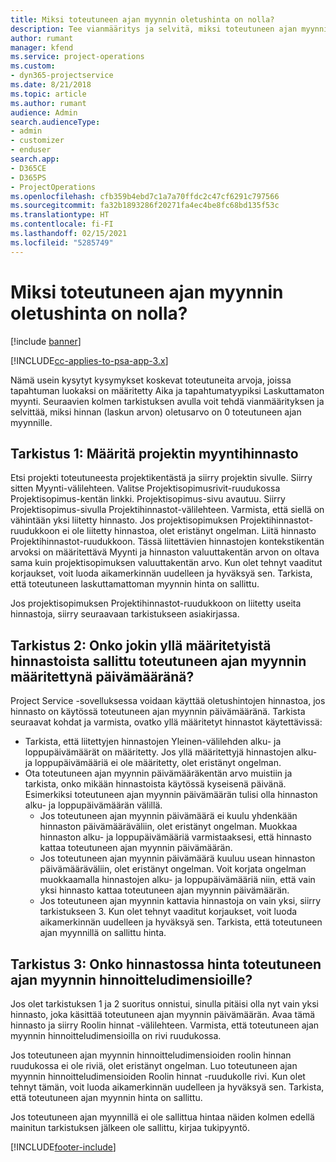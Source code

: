 ```yaml
---
title: Miksi toteutuneen ajan myynnin oletushinta on nolla?
description: Tee vianmääritys ja selvitä, miksi toteutuneen ajan myynnin hinnan oletusarvo on 0.
author: rumant
manager: kfend
ms.service: project-operations
ms.custom:
- dyn365-projectservice
ms.date: 8/21/2018
ms.topic: article
ms.author: rumant
audience: Admin
search.audienceType:
- admin
- customizer
- enduser
search.app:
- D365CE
- D365PS
- ProjectOperations
ms.openlocfilehash: cfb359b4ebd7c1a7a70ffdc2c47cf6291c797566
ms.sourcegitcommit: fa32b1893286f20271fa4ec4be8fc68bd135f53c
ms.translationtype: HT
ms.contentlocale: fi-FI
ms.lasthandoff: 02/15/2021
ms.locfileid: "5285749"
---
```

# <a name="why-is-price-defaulting-to-zero-on-time-sales-actuals"></a>Miksi toteutuneen ajan myynnin oletushinta on nolla?

[!include [banner](../includes/psa-now-project-operations.md)]

[!INCLUDE[cc-applies-to-psa-app-3.x](../includes/cc-applies-to-psa-app-3x.md)]

Nämä usein kysytyt kysymykset koskevat toteutuneita arvoja, joissa tapahtuman luokaksi on määritetty Aika ja tapahtumatyypiksi Laskuttamaton myynti. Seuraavien kolmen tarkistuksen avulla voit tehdä vianmäärityksen ja selvittää, miksi hinnan (laskun arvon) oletusarvo on 0 toteutuneen ajan myynnille.

## <a name="check-1-identify-the-sales-price-list-for-the-project"></a>Tarkistus 1: Määritä projektin myyntihinnasto

Etsi projekti toteutuneesta projektikentästä ja siirry projektin sivulle. Siirry sitten Myynti-välilehteen. Valitse Projektisopimusrivit-ruudukossa Projektisopimus-kentän linkki. Projektisopimus-sivu avautuu. Siirry Projektisopimus-sivulla Projektihinnastot-välilehteen. Varmista, että siellä on vähintään yksi liitetty hinnasto. Jos projektisopimuksen Projektihinnastot-ruudukkoon ei ole liitetty hinnastoa, olet eristänyt ongelman. Liitä hinnasto Projektihinnastot-ruudukkoon. Tässä liitettävien hinnastojen kontekstikentän arvoksi on määritettävä Myynti ja hinnaston valuuttakentän arvon on oltava sama kuin projektisopimuksen valuuttakentän arvo. Kun olet tehnyt vaaditut korjaukset, voit luoda aikamerkinnän uudelleen ja hyväksyä sen. Tarkista, että toteutuneen laskuttamattoman myynnin hinta on sallittu. 

Jos projektisopimuksen Projektihinnastot-ruudukkoon on liitetty useita hinnastoja, siirry seuraavaan tarkistukseen asiakirjassa.

## <a name="check-2-are-any-of-the-price-lists-identified-above-valid-for-the-specific-date-of-the-time-sales-actual"></a>Tarkistus 2: Onko jokin yllä määritetyistä hinnastoista sallittu toteutuneen ajan myynnin määritettynä päivämääränä?

Project Service -sovelluksessa voidaan käyttää oletushintojen hinnastoa, jos hinnasto on käytössä toteutuneen ajan myynnin päivämääränä. Tarkista seuraavat kohdat ja varmista, ovatko yllä määritetyt hinnastot käytettävissä:
- Tarkista, että liitettyjen hinnastojen Yleinen-välilehden alku- ja loppupäivämäärät on määritetty. Jos yllä määritettyjä hinnastojen alku- ja loppupäivämääriä ei ole määritetty, olet eristänyt ongelman. 
- Ota toteutuneen ajan myynnin päivämääräkentän arvo muistiin ja tarkista, onko mikään hinnastoista käytössä kyseisenä päivänä. Esimerkiksi toteutuneen ajan myynnin päivämäärän tulisi olla hinnaston alku- ja loppupäivämäärän välillä. 
    - Jos toteutuneen ajan myynnin päivämäärä ei kuulu yhdenkään hinnaston päivämääräväliin, olet eristänyt ongelman. Muokkaa hinnaston alku- ja loppupäivämääriä varmistaaksesi, että hinnasto kattaa toteutuneen ajan myynnin päivämäärän. 
    - Jos toteutuneen ajan myynnin päivämäärä kuuluu usean hinnaston päivämääräväliin, olet eristänyt ongelman. Voit korjata ongelman muokkaamalla hinnastojen alku- ja loppupäivämääriä niin, että vain yksi hinnasto kattaa toteutuneen ajan myynnin päivämäärän. 
    - Jos toteutuneen ajan myynnin kattavia hinnastoja on vain yksi, siirry tarkistukseen 3.
Kun olet tehnyt vaaditut korjaukset, voit luoda aikamerkinnän uudelleen ja hyväksyä sen. Tarkista, että toteutuneen ajan myynnillä on sallittu hinta.

## <a name="check-3-is-there-a-price-in-the-price-list-for-the-pricing-dimensions-on-the-time-sales-actual"></a>Tarkistus 3: Onko hinnastossa hinta toteutuneen ajan myynnin hinnoitteludimensioille?

Jos olet tarkistuksen 1 ja 2 suoritus onnistui, sinulla pitäisi olla nyt vain yksi hinnasto, joka käsittää toteutuneen ajan myynnin päivämäärän. Avaa tämä hinnasto ja siirry Roolin hinnat -välilehteen. Varmista, että toteutuneen ajan myynnin hinnoitteludimensioilla on rivi ruudukossa.

Jos toteutuneen ajan myynnin hinnoitteludimensioiden roolin hinnan ruudukossa ei ole riviä, olet eristänyt ongelman. Luo toteutuneen ajan myynnin hinnoitteludimensioiden Roolin hinnat -ruudukolle rivi. Kun olet tehnyt tämän, voit luoda aikamerkinnän uudelleen ja hyväksyä sen. Tarkista, että toteutuneen ajan myynnin hinta on sallittu.

Jos toteutuneen ajan myynnillä ei ole sallittua hintaa näiden kolmen edellä mainitun tarkistuksen jälkeen ole sallittu, kirjaa tukipyyntö. 



[!INCLUDE[footer-include](../includes/footer-banner.md)]